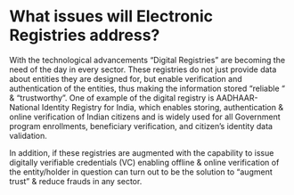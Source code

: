 # What issues will Electronic Registries address?

With the technological advancements “Digital Registries” are becoming the need of the day in every sector. These registries do not just provide data about entities they are designed for, but enable verification and authentication of the entities, thus making the information stored “reliable “ & “trustworthy”. One of example of the digital registry is AADHAAR- National Identity Registry for India, which enables storing, authentication & online verification of Indian citizens and is widely used for all Government program enrollments, beneficiary verification, and citizen’s identity data validation.

&#x20;In addition, if these registries are augmented with the capability to issue digitally verifiable credentials (VC) enabling offline & online verification of the entity/holder in question can turn out to be the solution to “augment trust” & reduce frauds in any sector.
